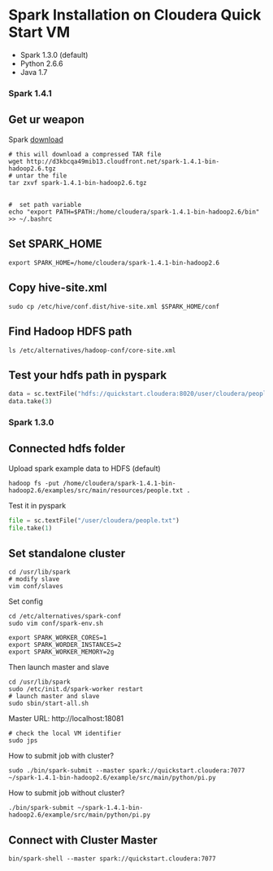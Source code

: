 Spark Installation on Cloudera Quick Start VM
========

- Spark 1.3.0 (default)
- Python 2.6.6
- Java 1.7

### Spark 1.4.1
## Get ur weapon

Spark [download](http://spark.apache.org/downloads.html)
```shell
# this will download a compressed TAR file
wget http://d3kbcqa49mib13.cloudfront.net/spark-1.4.1-bin-hadoop2.6.tgz
# untar the file
tar zxvf spark-1.4.1-bin-hadoop2.6.tgz
```
## 
```shell
#  set path variable
echo "export PATH=$PATH:/home/cloudera/spark-1.4.1-bin-hadoop2.6/bin" >> ~/.bashrc
```
## Set SPARK_HOME
```shell
export SPARK_HOME=/home/cloudera/spark-1.4.1-bin-hadoop2.6
```

## Copy hive-site.xml
```shell
sudo cp /etc/hive/conf.dist/hive-site.xml $SPARK_HOME/conf
```

## Find Hadoop HDFS path
```shell
ls /etc/alternatives/hadoop-conf/core-site.xml
```

## Test your hdfs path in pyspark
```python
data = sc.textFile("hdfs://quickstart.cloudera:8020/user/cloudera/people.txt")
data.take(3)
```

### Spark 1.3.0 
## Connected hdfs folder

Upload spark example data to HDFS (default)
```shell
hadoop fs -put /home/cloudera/spark-1.4.1-bin-hadoop2.6/examples/src/main/resources/people.txt .
```
Test it in pyspark
```python
file = sc.textFile("/user/cloudera/people.txt")
file.take(1)
```

## Set standalone cluster
```shell
cd /usr/lib/spark
# modify slave
vim conf/slaves
```
Set config
```shell
cd /etc/alternatives/spark-conf
sudo vim conf/spark-env.sh

export SPARK_WORKER_CORES=1
export SPARK_WORDER_INSTANCES=2
export SPARK_WORKER_MEMORY=2g
```
Then launch master and slave
```shell
cd /usr/lib/spark
sudo /etc/init.d/spark-worker restart
# launch master and slave
sudo sbin/start-all.sh
```
Master URL: http://localhost:18081
```shell
# check the local VM identifier
sudo jps
```
How to submit job with cluster?
```shell
sudo ./bin/spark-submit --master spark://quickstart.cloudera:7077 ~/spark-1.4.1-bin-hadoop2.6/example/src/main/python/pi.py
```
How to submit job without cluster?
```shell
./bin/spark-submit ~/spark-1.4.1-bin-hadoop2.6/example/src/main/python/pi.py
```
## Connect with Cluster Master
```shell
bin/spark-shell --master spark://quickstart.cloudera:7077
```
